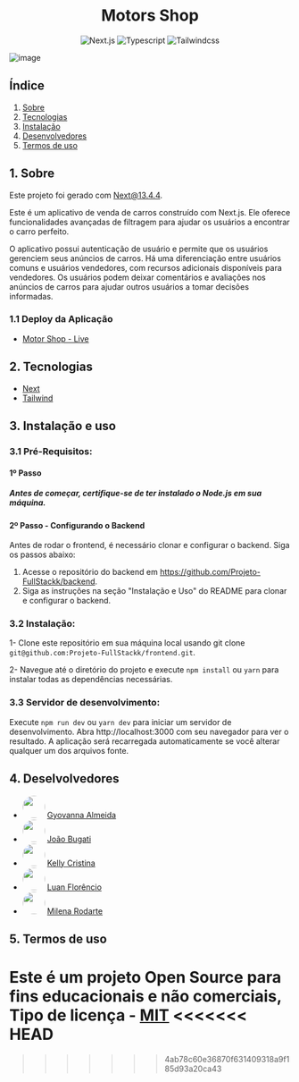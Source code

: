 <h1 align="center"> Motors Shop </h1>

<div align="center">
  
![Next.js](https://img.shields.io/badge/Next-000?style=for-the-badge&logo=next.js&logoColor=) ![Typescript](https://img.shields.io/badge/TypeScript-007ACC?style=for-the-badge&logo=typescript&logoColor=fff) ![Tailwindcss](https://img.shields.io/badge/tailwindcss-023?style=for-the-badge&logo=tailwindcss&logoColor=)

</div>

<p align="center">

![image](https://github.com/Projeto-FullStackk/frontend/assets/110180304/0928456f-4653-4c1a-b511-d77711cdcfe5)

</p>

<h2>Índice</h2>

1. [ Sobre ](#sobre)
2. [ Tecnologias](#techs)
3. [ Instalação ](#install)
4. [ Desenvolvedores ](#devs)
5. [ Termos de uso ](#termos)

<a name="sobre"></a>

## 1. Sobre

Este projeto foi gerado com Next@13.4.4.

Este é um aplicativo de venda de carros construído com Next.js. Ele oferece funcionalidades avançadas de filtragem para ajudar os usuários a encontrar o carro perfeito.

O aplicativo possui autenticação de usuário e permite que os usuários gerenciem seus anúncios de carros. Há uma diferenciação entre usuários comuns e usuários vendedores, com recursos adicionais disponíveis para vendedores. Os usuários podem deixar comentários e avaliações nos anúncios de carros para ajudar outros usuários a tomar decisões informadas.

### 1.1 Deploy da Aplicação

- <a name="MotorShop" href="https://motorshop-joaobuga35.vercel.app/" target="_blank">Motor Shop - Live</a>

<a name="techs"></a>

## 2. Tecnologias

- <a name="next" href="https://nextjs.org/docs" target="_blank">Next</a>
- <a name="tailwind" href="https://tailwindcss.com/docs/installation" target="_blank">Tailwind</a>

<a name="install"></a>

## 3. Instalação e uso

### 3.1 Pré-Requisitos:

  <h4>1º Passo</h4>
  <h5>Antes de começar, certifique-se de ter instalado o Node.js em sua máquina.</h3>

  <h4>2º Passo - Configurando o Backend</h4>
  Antes de rodar o frontend, é necessário clonar e configurar o backend. Siga os passos abaixo:

1. Acesse o repositório do backend em https://github.com/Projeto-FullStackk/backend.
2. Siga as instruções na seção "Instalação e Uso" do README para clonar e configurar o backend.

### 3.2 Instalação:

1- Clone este repositório em sua máquina local usando git clone `git@github.com:Projeto-FullStackk/frontend.git`.

2- Navegue até o diretório do projeto e execute `npm install` ou `yarn` para instalar todas as dependências necessárias.

### 3.3 Servidor de desenvolvimento:

Execute `npm run dev` ou `yarn dev` para iniciar um servidor de desenvolvimento. Abra http://localhost:3000 com seu navegador para ver o resultado. A aplicação será recarregada automaticamente se você alterar qualquer um dos arquivos fonte.

## 4. Deselvolvedores

- <img src="https://github.com/gyo-almeida.png" width="40" height="40" style="border-radius: 20px;"> <a name="Gyovanna" href="https://github.com/gyo-almeida" target="_blank">Gyovanna Almeida</a>
- <img src="https://github.com/joaobuga35.png" width="40" height="40" style="border-radius: 20px;"> <a name="Joao" href="https://github.com/joaobuga35" target="_blank">João Bugati</a>
- <img src="https://github.com/kellygalliani.png" width="40" height="40" style="border-radius: 20px"> <a name="kelly" href="https://github.com/kellygalliani" target="_blank">Kelly Cristina</a>
- <img src="https://github.com/LuanFlorencioo.png" width="40" height="40" style="border-radius: 20px;"> <a name="luan" href="https://github.com/LuanFlorencioo" target="_blank">Luan Florêncio</a>
- <img src="https://github.com/milenarodarte.png" width="40" height="40" style="border-radius: 20px;"> <a name="milena" href="https://github.com/milenarodarte" target="_blank">Milena Rodarte</a>

<a name="termos"></a>

## 5. Termos de uso

Este é um projeto Open Source para fins educacionais e não comerciais, **Tipo de licença** - <a name="mit" href="https://opensource.org/licenses/MIT" target="_blank">MIT</a>
<a name="devs"></a>
<<<<<<< HEAD
=======

> > > > > > > 4ab78c60e36870f631409318a9f185d93a20ca43

